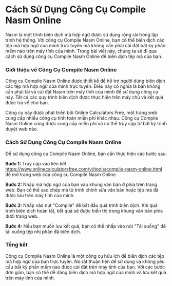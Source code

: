 Cách Sử Dụng Công Cụ Compile Nasm Online
========================================

Nasm là một trình biên dịch mã hợp ngữ được sử dụng rộng rãi trong lập trình hệ thống. Với công cụ Compile Nasm Online, bạn có thể biên dịch các tệp mã hợp ngữ của mình trực tuyến mà không cần phải cài đặt bất kỳ phần mềm nào trên máy tính của mình. Trong bài viết này, chúng ta sẽ đi qua cách sử dụng công cụ Compile Nasm Online để biên dịch tệp mã của bạn.

### Giới thiệu về Công Cụ Compile Nasm Online

Công cụ Compile Nasm Online được thiết kế để hỗ trợ người dùng biên dịch các tệp mã hợp ngữ của mình trực tuyến. Điều này có nghĩa là bạn không cần phải tải và cài đặt Nasm trên máy tính của mình để sử dụng công cụ này. Tất cả các quy trình biên dịch được thực hiện trên máy chủ và kết quả được trả về cho bạn.

Công cụ này được phát triển bởi Online Calculators Free, một trang web cung cấp nhiều công cụ tính toán miễn phí khác nhau. Công cụ Compile Nasm Online cũng được cung cấp miễn phí và có thể truy cập từ bất kỳ trình duyệt web nào.

### Cách Sử Dụng Công Cụ Compile Nasm Online

Để sử dụng công cụ Compile Nasm Online, bạn cần thực hiện các bước sau:

**Bước 1:** Truy cập vào liên kết <https://www.onlinecalculatorsfree.com/vi/tools/compile-nasm-online.html> để mở trang web của công cụ Compile Nasm Online.

**Bước 2:** Nhập mã hợp ngữ của bạn vào khung văn bản ở phía trên trang web. Bạn có thể sao chép mã từ trình chỉnh sửa văn bản hoặc tệp mã đã được lưu trên máy tính của mình.

**Bước 3:** Nhấp vào nút "Compile" để bắt đầu quá trình biên dịch. Khi quá trình biên dịch hoàn tất, kết quả sẽ được hiển thị trong khung văn bản phía dưới trang web.

**Bước 4:** Nếu bạn muốn lưu kết quả, bạn có thể nhấp vào nút "Tải xuống" để tải xuống tệp nhị phân đã biên dịch.

### Tổng kết

Công cụ Compile Nasm Online là một công cụ hữu ích để biên dịch các tệp mã hợp ngữ của bạn trực tuyến. Nó rất thuận tiện để sử dụng và không yêu cầu bất kỳ phần mềm nào được cài đặt trên máy tính của bạn. Với các bước đơn giản, bạn có thể dễ dàng biên dịch mã hợp ngữ của mình và lưu kết quả trên máy tính của mình.